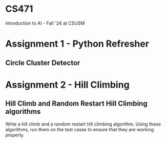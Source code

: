 # CS471
Introduction to AI - Fall '24 at CSUSM

# Assignment 1 - Python Refresher  
## Circle Cluster Detector

# Assignment 2 - Hill Climbing
## Hill Climb and Random Restart Hill Climbing algorithms  
Write a hill climb and a random restart hill climbing algorithm. Using these algorithms, run them on the test cases to ensure that they are working properly.